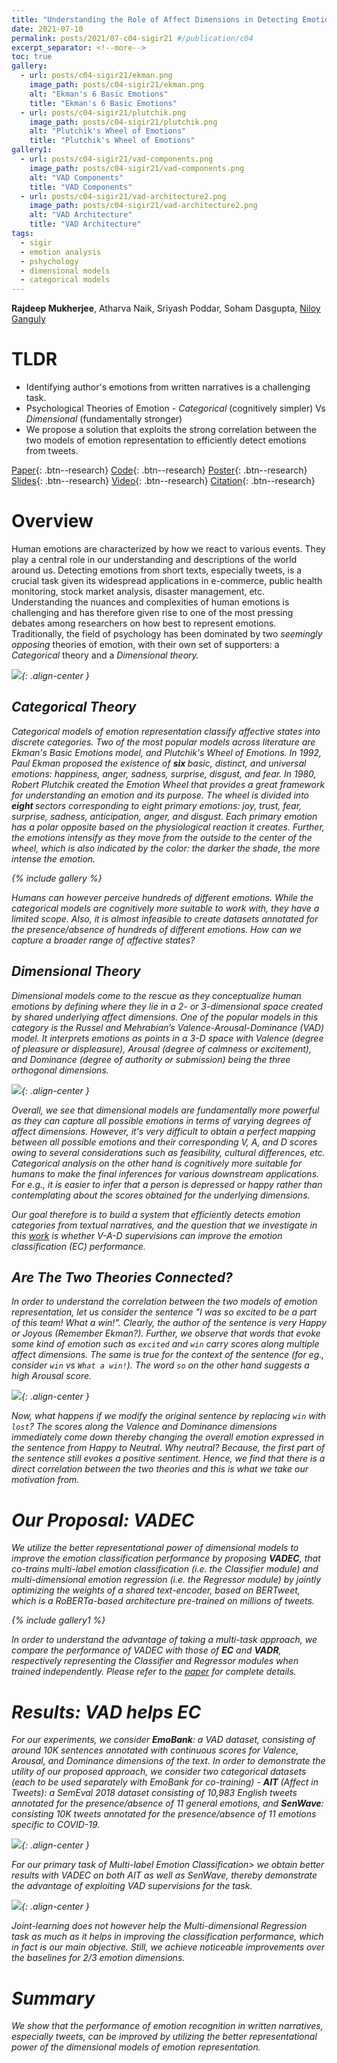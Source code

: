 ```yaml
---
title: "Understanding the Role of Affect Dimensions in Detecting Emotions from Tweets: A Multi-task Approach"
date: 2021-07-10
permalink: posts/2021/07-c04-sigir21 #/publication/c04 
excerpt_separator: <!--more-->
toc: true
gallery:
  - url: posts/c04-sigir21/ekman.png
    image_path: posts/c04-sigir21/ekman.png
    alt: "Ekman's 6 Basic Emotions"
    title: "Ekman's 6 Basic Emotions"
  - url: posts/c04-sigir21/plutchik.png
    image_path: posts/c04-sigir21/plutchik.png
    alt: "Plutchik's Wheel of Emotions"
    title: "Plutchik's Wheel of Emotions"
gallery1:
  - url: posts/c04-sigir21/vad-components.png
    image_path: posts/c04-sigir21/vad-components.png
    alt: "VAD Components"
    title: "VAD Components"
  - url: posts/c04-sigir21/vad-architecture2.png
    image_path: posts/c04-sigir21/vad-architecture2.png
    alt: "VAD Architecture"
    title: "VAD Architecture"
tags:
  - sigir
  - emotion analysis
  - pshychology
  - dimensional models
  - categorical models
---
```


<!--more-->
<b>Rajdeep Mukherjee</b>, Atharva Naik, Sriyash Poddar, Soham Dasgupta, <a href="http://www.facweb.iitkgp.ac.in/~niloy/">Niloy Ganguly</a>

# TLDR

<ul>
  <li> Identifying author's emotions from written narratives is a challenging task. </li>
  <li> Psychological Theories of Emotion - <i> Categorical </i> (cognitively simpler) Vs <i> Dimensional </i> (fundamentally stronger) </li>
  <li> We propose a solution that exploits the strong correlation between the two models of emotion representation to efficiently detect emotions from tweets. </li>
</ul>

[Paper](/files/pdf/research/c04.pdf){: .btn--research} [Code](https://github.com/atharva-naik/VADEC/){: .btn--research} [Poster](/files/pdf/research/VADEC_SIGIR2021_Poster.pdf){: .btn--research} [Slides](https://docs.google.com/presentation/d/e/2PACX-1vQpnzCkBpsfsG5ah-KKegGFc90IwTHZiLkzB76kUXlrmrz7m-6JnWl3-uTfoFs-LsNVbmPE2JqAXdHT/pub?start=false&loop=false&delayms=3000){: .btn--research} [Video](https://files.atypon.com/acm/a419079f7fed8d5a4e1e8cf5553b7139){: .btn--research} [Citation](https://dl.acm.org/doi/10.1145/3404835.3463080){: .btn--research}

# Overview

Human emotions are characterized by how we react to various events. They play a central role in our understanding and descriptions of the world around us. Detecting emotions from short texts, especially tweets, is a crucial task
given its widespread applications in e-commerce, public health monitoring, stock market analysis, disaster management, etc. Understanding the nuances and complexities of human emotions is challenging and has therefore given rise to one of the most pressing debates among researchers on how best to represent emotions. Traditionally, the field of psychology has been dominated by two <i> seemingly opposing </i> theories of emotion, with their own set of supporters: a <i> Categorical </i> theory and a <i> Dimensional <i> theory.

![](/images/posts/c04-sigir21/catDim.png){: .align-center }

## Categorical Theory

Categorical models of emotion representation classify affective states into discrete categories. Two of the most popular models across literature are Ekman's <i>Basic Emotions</i> model, and <i>Plutchik's Wheel of Emotions</i>. In 1992, Paul Ekman proposed the existence of <b> six </b> <i>basic</i>, distinct, and universal emotions: happiness, anger, sadness, surprise, disgust, and fear. In 1980, Robert Plutchik created the <i>Emotion Wheel</i> that provides a great framework for understanding an emotion and its purpose. The wheel is divided into <b> eight </b> sectors corresponding to eight primary emotions: joy, trust, fear, surprise, sadness, anticipation, anger, and disgust. Each primary emotion has a polar opposite based on the physiological reaction it creates. Further, the emotions intensify as they move from the outside to the center of the wheel, which is also indicated by the color: the darker the shade, the more intense the emotion.

{% include gallery %}

Humans can however perceive hundreds of different emotions. While the categorical models are cognitively more suitable to work with, they have a limited scope. Also, it is almost infeasible to create datasets annotated for the presence/absence of hundreds of different emotions. <i> How can we capture a broader range of affective states? </i>

## Dimensional Theory

Dimensional models come to the rescue as they conceptualize human emotions by defining where they lie in a 2- or 3-dimensional space created by shared underlying <i>affect dimensions</i>. One of the popular models in this category is the Russel and Mehrabian’s <i>Valence-Arousal-Dominance </i>(VAD) model. It interprets emotions as points in a 3-D space with <i>Valence</i> (degree of pleasure or displeasure), <i>Arousal</i> (degree of calmness or excitement), and <i>Dominance</i> (degree of authority or submission) being the three orthogonal dimensions.

![](/images/posts/c04-sigir21/vad.png){: .align-center }

Overall, we see that <i>dimensional</i> models are fundamentally more powerful as they can capture all possible emotions in terms of varying degrees of affect dimensions. However, it's very difficult to obtain a perfect mapping between all possible emotions and their corresponding V, A, and D scores owing to several considerations such as feasibility, cultural differences, etc. <i>Categorical</i> analysis on the other hand is cognitively more suitable for humans to make the final inferences for various downstream applications. For e.g., it is easier to infer that a person is <i>depressed</i> or <i>happy</i> rather than contemplating about the scores obtained for the underlying dimensions. 

Our goal therefore is to build a system that efficiently detects emotion categories from textual narratives, and the question that we investigate in this [work](/files/pdf/research/c04.pdf) is whether V-A-D supervisions can improve the emotion classification (EC) performance.

## Are The Two Theories Connected?

In order to understand the correlation between the two models of emotion representation, let us consider the sentence "I was so excited to be a part of this team! What a win!". Clearly, the author of the sentence is very <i>Happy</i> or <i>Joyous</i> (Remember Ekman?). Further, we observe that words that evoke some kind of emotion such as `excited` and `win` carry scores along multiple affect dimensions. The same is true for the context of the sentence (for eg., consider `win` vs `What a win!`). The word `so` on the other hand suggests a high <i>Arousal</i> score.

![](/images/posts/c04-sigir21/relation.png){: .align-center }

Now, what happens if we modify the original sentence by replacing `win` with `lost`? The scores along the <i>Valence</i> and <i>Dominance</i> dimensions immediately come down thereby changing the overall emotion expressed in the sentence from <i>Happy</i> to <i>Neutral</i>. Why neutral? Because, the first part of the sentence still evokes a positive sentiment. Hence, we find that there is a direct correlation between the two theories and this is what we take our motivation from.


# Our Proposal: VADEC

We utilize the better representational power of dimensional models to improve the emotion classification performance by proposing
<i><b>VADEC</b></i>, that co-trains multi-label emotion classification (i.e. the <i>Classifier</i> module) and multi-dimensional emotion regression (i.e. the <i>Regressor</i> module) by jointly optimizing the weights of a shared text-encoder, based on <i>BERTweet</i>, which is a <i>RoBERTa</i>-based architecture pre-trained on millions of tweets. 

{% include gallery1 %}

In order to understand the advantage of taking a multi-task approach, we compare the performance of <i>VADEC</i> with those of <i><b>EC</b></i> and <i><b>VADR</b></i>, respectively representing the <i>Classifier</i> and <i>Regressor</i> modules when trained independently. Please refer to the [paper](/files/pdf/research/c04.pdf) for complete details.


# Results: VAD helps EC

For our experiments, we consider <i><b>EmoBank</b></i>: a VAD dataset, consisting of around 10K sentences annotated with continuous scores for Valence, Arousal, and Dominance dimensions of the text. In order to demonstrate the utility of our proposed approach, we consider two <i>categorical</i> datasets (each to be used separately with <i>EmoBank</i> for co-training) - <i><b>AIT</b></i> (<i>Affect in Tweets</i>): a SemEval 2018 dataset consisting of 10,983 English tweets annotated for the presence/absence of 11 general emotions, and <i><b>SenWave</b></i>: consisting 10K tweets annotated for the presence/absence of 11 emotions specific to COVID-19.

![](/images/posts/c04-sigir21/EC_results.png){: .align-center }

For our primary task of <i>Multi-label Emotion Classification</i>> we obtain better results with <i>VADEC</i> on both <i>AIT</i> as well as <i>SenWave</i>, thereby demonstrate the advantage of exploiting VAD supervisions for the task.

![](/images/posts/c04-sigir21/VAD_results.png){: .align-center }

Joint-learning does not however help the <i>Multi-dimensional Regression</i> task as much as it helps in improving the classification
performance, which in fact is our main objective. Still, we achieve noticeable improvements over the baselines for 2/3 emotion dimensions.


# Summary

We show that the performance of emotion recognition in written narratives, especially tweets, can be improved by utilizing the better representational power of the dimensional models of emotion representation.